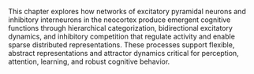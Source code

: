 This chapter explores how networks of excitatory pyramidal neurons and inhibitory interneurons in the neocortex produce emergent cognitive functions through hierarchical categorization, bidirectional excitatory dynamics, and inhibitory competition that regulate activity and enable sparse distributed representations. These processes support flexible, abstract representations and attractor dynamics critical for perception, attention, learning, and robust cognitive behavior.
